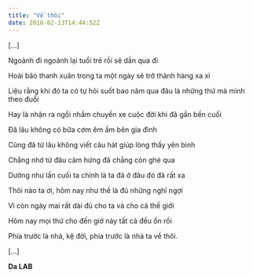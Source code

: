 ```yaml
---
title: "Về thôi"
date: 2018-02-13T14:44:52Z
---
```


[...]

Ngoảnh đi ngoảnh lại tuổi trẻ rồi sẽ dần qua đi

Hoài bão thanh xuân trong ta một ngày sẽ trở thành hàng xa xỉ

Liệu rằng khi đó ta có tự hỏi suốt bao năm qua đâu là những thứ mà mình theo đuổi 

Hay là nhận ra ngồi nhầm chuyến xe cuộc đời khi đã gần bến cuối

Đã lâu không có bữa cơm êm ấm bên gia đình

Cũng đã từ lâu không viết câu hát giúp lòng thấy yên bình

Chẳng nhớ từ đâu cảm hứng đã chẳng còn ghé qua

Dường như lần cuối ta chính là ta đã ở đâu đó đã rất xa

Thôi nào ta ơi, hôm nay như thế là đủ những nghĩ ngợi

Vì còn ngày mai rất dài đủ cho ta và cho cả thế giới

Hôm nay mọi thứ cho đến giờ này tất cả đều ổn rồi

Phía trước là nhà, kệ đời, phía trước là nhà ta về thôi.

[...]

__Da LAB__
